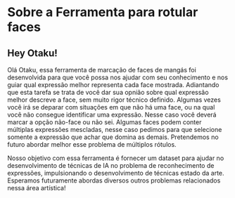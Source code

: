 # Sobre a Ferramenta para rotular faces


## Hey Otaku!

Olá Otaku, essa ferramenta de marcação de faces de mangás foi desenvolvida para que você possa nos ajudar com seu conhecimento e nos guiar qual expressão melhor representa cada face mostrada. Adiantando que esta tarefa se trata de você dar sua opnião sobre qual expressão melhor descreve a face, sem muito rigor técnico definido. Algumas vezes você irá se deparar com situações em que não há uma face, ou na qual você não consegue identificar uma expressão. Nesse caso você deverá marcar a opção não-face ou não sei. Algumas faces podem conter múltiplas expressões mescladas, nesse caso pedimos para que selecione somente a expressão que achar que domina as demais. Pretendemos no futuro abordar melhor esse problema de múltiplos rótulos.

Nosso objetivo com essa ferramenta é fornecer um dataset para ajudar no desenvolvimento de técnicas de IA no problema de reconhecimento de expressões, impulsionando o desenvolvimento de técnicas estado da arte. Esperamos futuramente abordas diversos outros problemas relacionados nessa área artística!  